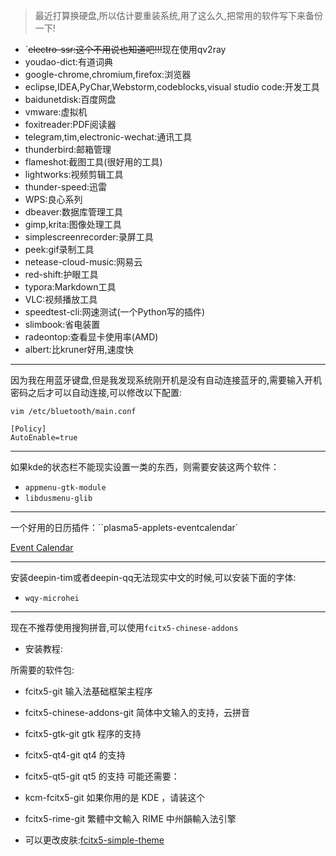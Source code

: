 >  最近打算换硬盘,所以估计要重装系统,用了这么久,把常用的软件写下来备份一下!

- `~~electro-ssr:这个不用说也知道吧!!!~~现在使用qv2ray
- youdao-dict:有道词典
- google-chrome,chromium,firefox:浏览器
- eclipse,IDEA,PyChar,Webstorm,codeblocks,visual studio code:开发工具
- baidunetdisk:百度网盘
- vmware:虚拟机
- foxitreader:PDF阅读器
- telegram,tim,electronic-wechat:通讯工具
- thunderbird:邮箱管理
- flameshot:截图工具(很好用的工具)
- lightworks:视频剪辑工具
- thunder-speed:迅雷
- WPS:良心系列
- dbeaver:数据库管理工具
- gimp,krita:图像处理工具
- simplescreenrecorder:录屏工具
- peek:gif录制工具
- netease-cloud-music:网易云
- red-shift:护眼工具
- typora:Markdown工具
- VLC:视频播放工具
- speedtest-cli:网速测试(一个Python写的插件)
- slimbook:省电装置
- radeontop:查看显卡使用率(AMD)
- albert:比kruner好用,速度快

---

因为我在用蓝牙键盘,但是我发现系统刚开机是没有自动连接蓝牙的,需要输入开机密码之后才可以自动连接,可以修改以下配置:

```shell
vim /etc/bluetooth/main.conf

[Policy]
AutoEnable=true
```



----

如果kde的状态栏不能现实设置一类的东西，则需要安装这两个软件：

- `appmenu-gtk-module` 
- `libdusmenu-glib`



----

一个好用的日历插件：``plasma5-applets-eventcalendar`

[Event Calendar](https://store.kde.org/p/998901/)

-----



安装deepin-tim或者deepin-qq无法现实中文的时候,可以安装下面的字体:

- `wqy-microhei`

----

现在不推荐使用搜狗拼音,可以使用`fcitx5-chinese-addons`

- 安装教程:

所需要的软件包:

- fcitx5-git 输入法基础框架主程序
- fcitx5-chinese-addons-git 简体中文输入的支持，云拼音
- fcitx5-gtk-git gtk 程序的支持
- fcitx5-qt4-git qt4 的支持
- fcitx5-qt5-git qt5 的支持
  可能还需要：
- kcm-fcitx5-git 如果你用的是 KDE ，请装这个
- fcitx5-rime-git 繁體中文輸入 RIME 中州韻輸入法引擎

- 可以更改皮肤:[fcitx5-simple-theme](https://github.com/iovxw/fcitx5-simple-theme)